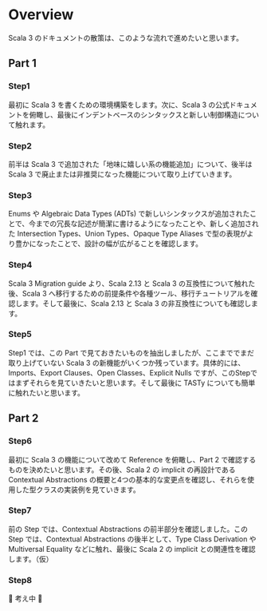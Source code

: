 # Overview

Scala 3 のドキュメントの散策は、このような流れで進めたいと思います。

## Part 1

### Step1

最初に Scala 3 を書くための環境構築をします。次に、Scala 3 の公式ドキュメントを俯瞰し、最後にインデントベースのシンタックスと新しい制御構造について触れます。

### Step2

前半は Scala 3 で追加された「地味に嬉しい系の機能追加」について、後半は Scala 3 で廃止または非推奨になった機能について取り上げていきます。

### Step3

Enums や Algebraic Data Types (ADTs) で新しいシンタックスが追加されたことで、今までの冗長な記述が簡潔に書けるようになったことや、新しく追加された Intersection Types、Union Types、Opaque Type Aliases で型の表現がより豊かになったことで、設計の幅が広がることを確認します。

### Step4

Scala 3 Migration guide より、Scala 2.13 と Scala 3 の互換性について触れた後、Scala 3 へ移行するための前提条件や各種ツール、移行チュートリアルを確認します。そして最後に、Scala 2.13 と Scala 3 の非互換性についても確認します。

### Step5

Step1 では、この Part で見ておきたいものを抽出しましたが、ここまででまだ取り上げていない Scala 3 の新機能がいくつか残っています。具体的には、Imports、Export Clauses、Open Classes、Explicit Nulls ですが、このStepではまずそれらを見ていきたいと思います。そして最後に TASTy についても簡単に触れたいと思います。

## Part 2

### Step6

最初に Scala 3 の機能について改めて Reference を俯瞰し、Part 2 で確認するものを決めたいと思います。その後、Scala 2 の implicit の再設計である Contextual Abstractions の概要と4つの基本的な変更点を確認し、それらを使用した型クラスの実装例を見ていきます。

### Step7

前の Step では、Contextual Abstractions の前半部分を確認しました。この Step では、Contextual Abstractions の後半として、Type Class Derivation や Multiversal Equality などに触れ、最後に Scala 2 の implicit との関連性を確認します。（仮）

### Step8

:construction: 考え中 :construction: